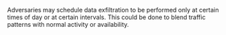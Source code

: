 Adversaries may schedule data exfiltration to be performed only at certain times of day or at certain intervals. This could be done to blend traffic patterns with normal activity or availability.